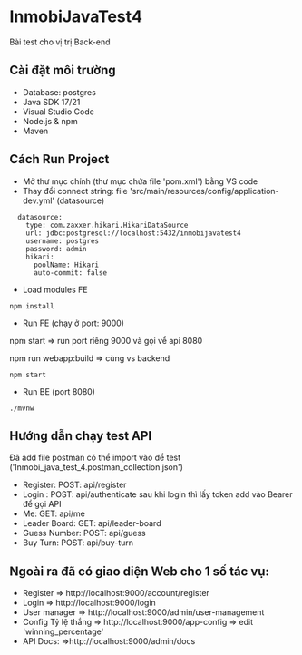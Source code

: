 # InmobiJavaTest4

Bài test cho vị trị Back-end

## Cài đặt môi trường

- Database: postgres
- Java SDK 17/21
- Visual Studio Code
- Node.js & npm
- Maven

## Cách Run Project

- Mở thư mục chính (thư mục chứa file 'pom.xml') bằng VS code
- Thay đổi connect string: file 'src/main/resources/config/application-dev.yml' (datasource)

```
  datasource:
    type: com.zaxxer.hikari.HikariDataSource
    url: jdbc:postgresql://localhost:5432/inmobijavatest4
    username: postgres
    password: admin
    hikari:
      poolName: Hikari
      auto-commit: false
```

- Load modules FE

```
npm install
```

- Run FE (chạy ở port: 9000)

npm start => run port riêng 9000 và gọi về api 8080

npm run webapp:build => cùng vs backend

```
npm start
```

- Run BE (port 8080)

```
./mvnw
```

## Hướng dẫn chạy test API

Đã add file postman có thể import vào để test ('Inmobi_java_test_4.postman_collection.json')

- Register: POST: api/register
- Login : POST: api/authenticate
  sau khi login thì lấy token add vào Bearer để gọi API
- Me: GET: api/me
- Leader Board: GET: api/leader-board
- Guess Number: POST: api/guess
- Buy Turn: POST: api/buy-turn

## Ngoài ra đã có giao diện Web cho 1 số tác vụ:

- Register => http://localhost:9000/account/register
- Login => http://localhost:9000/login
- User manager => http://localhost:9000/admin/user-management
- Config Tỷ lệ thắng => http://localhost:9000/app-config => edit 'winning_percentage'
- API Docs: =>http://localhost:9000/admin/docs
